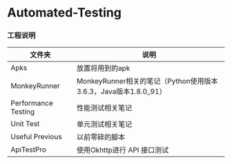 # Automated-Testing

### 工程说明

文件夹 | 说明
------- | -------
Apks| 放置将用到的apk
MonkeyRunner| MonkeyRunner相关的笔记（Python使用版本3.6.3，Java版本1.8.0_91）
Performance Testing| 性能测试相关笔记
Unit Test| 单元测试相关笔记
Useful Previous| 以前零碎的脚本
ApiTestPro | 使用Okhttp进行 API 接口测试
